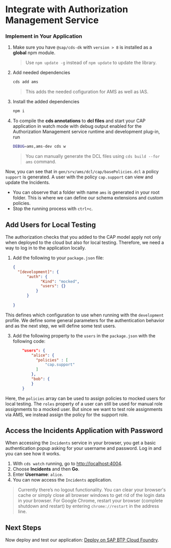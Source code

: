 # Integrate with Authorization Management Service


 ###  Implement in Your Application

 1. Make sure you have `@sap/cds-dk` with `version > 8` is installed as a **global** npm module.
    > Use `npm update -g` instead of `npm update` to update the library.
 2. Add needed dependencies
    ```sh
    cds add ams
    ```
    > This adds the needed cofiguration for AMS as well as IAS.
 3. Install the added dependencies
    ```sh
    npm i
    ```
 5. To compile the **cds annotations** to **dcl files** and start your CAP application in watch mode with debug output enabled for the Authorization Management service runtime and development plug-in, run 
    ```sh
    DEBUG=ams,ams-dev cds w
    ```
    > You can manually generate the DCL files using `cds build --for ams` command.
  
Now, you can see that in ```gen/srv/ams/dcl/cap/basePolicies.dcl``` a policy ```support``` is generated. A user with the policy `cap.support` can view and update the Incidents.

* You can observe that a folder with name `ams` is generated in your root folder. This is where we can define our schema extensions and custom policies.<br />
* Stop the running process with `ctrl+c`.


## Add Users for Local Testing

The authorization checks that you added to the CAP model apply not only when deployed to the cloud but also for local testing. Therefore, we need a way to log in to the application locally.


1. Add the following to your `package.json` file:
    ```json
    {
      "[development]": {
          "auth": {
                "Kind": "mocked",
                "users": {}
              } 
          }
      
    }
    ```

  This defines which configuration to use when running with the `development` profile. We define some general parameters for the authentication behavior and as the next step, we will define some test users.

3. Add the following property to the `users` in the `package.json` with the following code: 
      ```json
          "users": {
              "alice": {
                "policies" : [
                    "cap.support"
                ]
              },
              "bob": {
              }
          }
      ```
  Here, the `policies` array can be used to assign policies to mocked users for local testing. The `roles` property of a user can still be used for manual role assignments to a mocked user. But since we want to test role assignments via AMS, we instead assign the policy for the support role.


## Access the Incidents Application with Password

When accessing the `Incidents` service in your browser, you get a basic authentication popup asking for your username and password. Log in and you can see how it works.

1. With `cds watch` running, go to [http://localhost:4004](http://localhost:4004).
2. Choose **Incidents** and then **Go**.
3. Enter **Username**: `alice`.
4. You can now access the `Incidents` application.

>Currently there’s no logout functionality. You can clear your browser's cache or simply close all browser windows to get rid of the login data in your browser.
For Google Chrome, restart your browser (complete shutdown and restart) by entering `chrome://restart` in the address line.<br/>

## Next Steps

Now deploy and test our application: [Deploy on SAP BTP Cloud Foundry](./3-deploy-to-cf.md).

